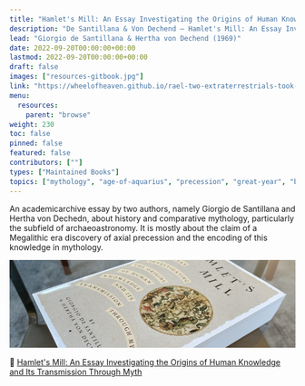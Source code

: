 ```yaml
---
title: "Hamlet's Mill: An Essay Investigating the Origins of Human Knowledge and Its Transmission Through Myth"
description: "De Santillana & Von Dechend — Hamlet's Mill: An Essay Investigating the Origins of Human Knowledge and Its Transmission Through Myth (1969)"
lead: "Giorgio de Santillana & Hertha von Dechend (1969)"
date: 2022-09-20T00:00:00+00:00
lastmod: 2022-09-20T00:00:00+00:00
draft: false
images: ["resources-gitbook.jpg"]
link: "https://wheelofheaven.github.io/rael-two-extraterrestrials-took-me-to-their-planet/"
menu:
  resources:
    parent: "browse"
weight: 230
toc: false
pinned: false
featured: false
contributors: [""]
types: ["Maintained Books"]
topics: ["mythology", "age-of-aquarius", "precession", "great-year", "builder-race", "gitbooks"]
---
```


An academicarchive essay by two authors, namely Giorgio de Santillana and Hertha von Dechedn, about history and comparative mythology, particularly the subfield of archaeoastronomy. It is mostly about the claim of a Megalithic era discovery of axial precession and the encoding of this knowledge in mythology.

![Image](images/hamlets-mill-book.jpg "Hamlet's Mill, 1969 — De Santillana & Von Dechend")

📖  [Hamlet's Mill: An Essay Investigating the Origins of Human Knowledge and Its Transmission Through Myth](https://wheelofheaven.github.io/de-santillana-von-dechend-hamlets-mill/)
